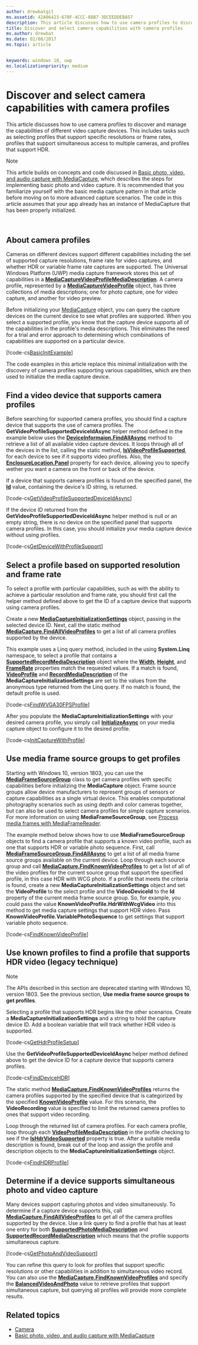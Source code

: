 ```yaml
---
author: drewbatgit
ms.assetid: 42A06423-670F-4CCC-88B7-3DCEEDDEBA57
description: This article discusses how to use camera profiles to discover and manage the capabilities of different video capture devices. This includes tasks such as selecting profiles that support specific resolutions or frame rates, profiles that support simultaneous access to multiple cameras, and profiles that support HDR.
title: Discover and select camera capabilities with camera profiles
ms.author: drewbat
ms.date: 02/08/2017
ms.topic: article


keywords: windows 10, uwp
ms.localizationpriority: medium
---
```


# Discover and select camera capabilities with camera profiles



This article discusses how to use camera profiles to discover and manage the capabilities of different video capture devices. This includes tasks such as selecting profiles that support specific resolutions or frame rates, profiles that support simultaneous access to multiple cameras, and profiles that support HDR.

> [!NOTE] 
> This article builds on concepts and code discussed in [Basic photo, video, and audio capture with MediaCapture](basic-photo-video-and-audio-capture-with-MediaCapture.md), which describes the steps for implementing basic photo and video capture. It is recommended that you familiarize yourself with the basic media capture pattern in that article before moving on to more advanced capture scenarios. The code in this article assumes that your app already has an instance of MediaCapture that has been properly initialized.

 

## About camera profiles

Cameras on different devices support different capabilities including the set of supported capture resolutions, frame rate for video captures, and whether HDR or variable frame rate captures are supported. The Universal Windows Platform (UWP) media capture framework stores this set of capabilities in a [**MediaCaptureVideoProfileMediaDescription**](https://msdn.microsoft.com/library/windows/apps/dn926695). A camera profile, represented by a [**MediaCaptureVideoProfile**](https://msdn.microsoft.com/library/windows/apps/dn926694) object, has three collections of media descriptions; one for photo capture, one for video capture, and another for video preview.

Before initializing your [MediaCapture](capture-photos-and-video-with-mediacapture.md) object, you can query the capture devices on the current device to see what profiles are supported. When you select a supported profile, you know that the capture device supports all of the capabilities in the profile's media descriptions. This eliminates the need for a trial and error approach to determining which combinations of capabilities are supported on a particular device.

[!code-cs[BasicInitExample](./code/BasicMediaCaptureWin10/cs/MainPage.xaml.cs#SnippetBasicInitExample)]

The code examples in this article replace this minimal initialization with the discovery of camera profiles supporting various capabilities, which are then used to initialize the media capture device.

## Find a video device that supports camera profiles

Before searching for supported camera profiles, you should find a capture device that supports the use of camera profiles. The **GetVideoProfileSupportedDeviceIdAsync** helper method defined in the example below uses the [**DeviceInformaion.FindAllAsync**](https://msdn.microsoft.com/library/windows/apps/br225432) method to retrieve a list of all available video capture devices. It loops through all of the devices in the list, calling the static method, [**IsVideoProfileSupported**](https://msdn.microsoft.com/library/windows/apps/dn926714), for each device to see if it supports video profiles. Also, the [**EnclosureLocation.Panel**](https://msdn.microsoft.com/library/windows/apps/br229906) property for each device, allowing you to specify wether you want a camera on the front or back of the device.

If a device that supports camera profiles is found on the specified panel, the [**Id**](https://msdn.microsoft.com/library/windows/apps/br225437) value, containing the device's ID string, is returned.

[!code-cs[GetVideoProfileSupportedDeviceIdAsync](./code/BasicMediaCaptureWin10/cs/MainPage.xaml.cs#SnippetGetVideoProfileSupportedDeviceIdAsync)]

If the device ID returned from the **GetVideoProfileSupportedDeviceIdAsync** helper method is null or an empty string, there is no device on the specified panel that supports camera profiles. In this case, you should initialize your media capture device without using profiles.

[!code-cs[GetDeviceWithProfileSupport](./code/BasicMediaCaptureWin10/cs/MainPage.xaml.cs#SnippetGetDeviceWithProfileSupport)]

## Select a profile based on supported resolution and frame rate

To select a profile with particular capabilities, such as with the ability to achieve a particular resolution and frame rate, you should first call the helper method defined above to get the ID of a capture device that supports using camera profiles.

Create a new [**MediaCaptureInitializationSettings**](https://msdn.microsoft.com/library/windows/apps/br226573) object, passing in the selected device ID. Next, call the static method [**MediaCapture.FindAllVideoProfiles**](https://msdn.microsoft.com/library/windows/apps/dn926708) to get a list of all camera profiles supported by the device.

This example uses a Linq query method, included in the using **System.Linq** namespace, to select a profile that contains a [**SupportedRecordMediaDescription**](https://msdn.microsoft.com/library/windows/apps/dn926705) object where the [**Width**](https://msdn.microsoft.com/library/windows/apps/dn926700), [**Height**](https://msdn.microsoft.com/library/windows/apps/dn926697), and [**FrameRate**](https://msdn.microsoft.com/library/windows/apps/dn926696) properties match the requested values. If a match is found, [**VideoProfile**](https://msdn.microsoft.com/library/windows/apps/dn926679) and [**RecordMediaDescription**](https://msdn.microsoft.com/library/windows/apps/dn926678) of the **MediaCaptureInitializationSettings** are set to the values from the anonymous type returned from the Linq query. If no match is found, the default profile is used.

[!code-cs[FindWVGA30FPSProfile](./code/BasicMediaCaptureWin10/cs/MainPage.xaml.cs#SnippetFindWVGA30FPSProfile)]

After you populate the **MediaCaptureInitializationSettings** with your desired camera profile, you simply call [**InitializeAsync**](https://msdn.microsoft.com/library/windows/apps/br226598) on your media capture object to configure it to the desired profile.

[!code-cs[InitCaptureWithProfile](./code/BasicMediaCaptureWin10/cs/MainPage.xaml.cs#SnippetInitCaptureWithProfile)]

## Use media frame source groups to get profiles

Starting with Windows 10, version 1803, you can use the [**MediaFrameSourceGroup**](https://docs.microsoft.com/uwp/api/windows.media.capture.frames.mediaframesourcegroup) class to get camera profiles with specific capabilities before initializing the **MediaCapture** object. Frame source groups allow device manufacturers to represent groups of sensors or capture capabilities as a single virtual device. This enables computational photography scenarios such as using depth and color cameras together, but can also be used to select camera profiles for simple capture scenarios. For more information on using **MediaFrameSourceGroup**, see [Process media frames with MediaFrameReader](process-media-frames-with-mediaframereader.md).

The example method below shows how to use **MediaFrameSourceGroup** objects to find a camera profile that supports a known video profile, such as one that supports HDR or variable photo sequence. First, call [**MediaFrameSourceGroup.FindAllAsync**](https://msdn.microsoft.com/library/windows/apps/Windows.Media.Capture.Frames.MediaFrameSourceGroup.FindAllAsync) to get a list of all media frame source groups available on the current device. Loop through each source group and call [**MediaCapture.FindKnownVideoProfiles**](https://docs.microsoft.com/uwp/api/windows.media.capture.mediacapture.findknownvideoprofiles) to get a list of all of the video profiles for the current source group that support the specified profile, in this case HDR with WCG photo. If a profile that meets the criteria is found, create a new **MediaCaptureInitializationSettings** object and set the **VideoProfile** to the select profile and the **VideoDeviceId** to the **Id** property of the current media frame source group. So, for example, you could pass the value **KnownVideoProfile.HdrWithWcgVideo** into this method to get media capture settings that support HDR video. Pass **KnownVideoProfile.VariablePhotoSequence** to get settings that support variable photo sequence.

 [!code-cs[FindKnownVideoProfile](./code/BasicMediaCaptureWin10/cs/MainPage.xaml.cs#SnippetFindKnownVideoProfile)]

## Use known profiles to find a profile that supports HDR video (legacy technique)

> [!NOTE] 
> The APIs described in this section are deprecated starting with Windows 10, version 1803. See the previous section, **Use media frame source groups to get profiles**.

Selecting a profile that supports HDR begins like the other scenarios. Create a **MediaCaptureInitializationSettings** and a string to hold the capture device ID. Add a boolean variable that will track whether HDR video is supported.

[!code-cs[GetHdrProfileSetup](./code/BasicMediaCaptureWin10/cs/MainPage.xaml.cs#SnippetGetHdrProfileSetup)]

Use the **GetVideoProfileSupportedDeviceIdAsync** helper method defined above to get the device ID for a capture device that supports camera profiles.

[!code-cs[FindDeviceHDR](./code/BasicMediaCaptureWin10/cs/MainPage.xaml.cs#SnippetFindDeviceHDR)]

The static method [**MediaCapture.FindKnownVideoProfiles**](https://msdn.microsoft.com/library/windows/apps/dn926710) returns the camera profiles supported by the specified device that is categorized by the specified [**KnownVideoProfile**](https://msdn.microsoft.com/library/windows/apps/dn948843) value. For this scenario, the **VideoRecording** value is specified to limit the returned camera profiles to ones that support video recording.

Loop through the returned list of camera profiles. For each camera profile, loop through each [**VideoProfileMediaDescription**](https://msdn.microsoft.com/library/windows/apps/dn926695) in the profile checking to see if the [**IsHdrVideoSupported**](https://msdn.microsoft.com/library/windows/apps/dn926698) property is true. After a suitable media description is found, break out of the loop and assign the profile and description objects to the **MediaCaptureInitializationSettings** object.

[!code-cs[FindHDRProfile](./code/BasicMediaCaptureWin10/cs/MainPage.xaml.cs#SnippetFindHDRProfile)]

## Determine if a device supports simultaneous photo and video capture

Many devices support capturing photos and video simultaneously. To determine if a capture device supports this, call [**MediaCapture.FindAllVideoProfiles**](https://msdn.microsoft.com/library/windows/apps/dn926708) to get all of the camera profiles supported by the device. Use a link query to find a profile that has at least one entry for both [**SupportedPhotoMediaDescription**](https://msdn.microsoft.com/library/windows/apps/dn926703) and [**SupportedRecordMediaDescription**](https://msdn.microsoft.com/library/windows/apps/dn926705) which means that the profile supports simultaneous capture.

[!code-cs[GetPhotoAndVideoSupport](./code/BasicMediaCaptureWin10/cs/MainPage.xaml.cs#SnippetGetPhotoAndVideoSupport)]

You can refine this query to look for profiles that support specific resolutions or other capabilities in addition to simultaneous video record. You can also use the [**MediaCapture.FindKnownVideoProfiles**](https://msdn.microsoft.com/library/windows/apps/dn926710) and specify the [**BalancedVideoAndPhoto**](https://msdn.microsoft.com/library/windows/apps/dn948843) value to retrieve profiles that support simultaneous capture, but querying all profiles will provide more complete results.

## Related topics

* [Camera](camera.md)
* [Basic photo, video, and audio capture with MediaCapture](basic-photo-video-and-audio-capture-with-MediaCapture.md)
 

 




